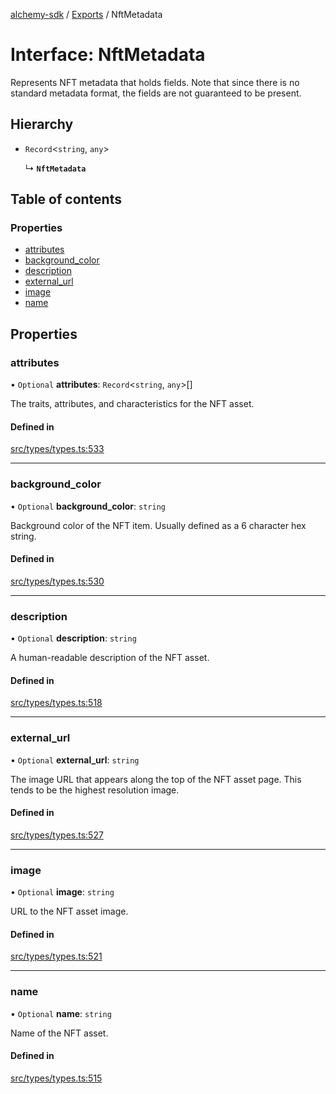 [alchemy-sdk](../README.md) / [Exports](../modules.md) / NftMetadata

# Interface: NftMetadata

Represents NFT metadata that holds fields. Note that since there is no
standard metadata format, the fields are not guaranteed to be present.

## Hierarchy

- `Record`<`string`, `any`\>

  ↳ **`NftMetadata`**

## Table of contents

### Properties

- [attributes](NftMetadata.md#attributes)
- [background\_color](NftMetadata.md#background_color)
- [description](NftMetadata.md#description)
- [external\_url](NftMetadata.md#external_url)
- [image](NftMetadata.md#image)
- [name](NftMetadata.md#name)

## Properties

### attributes

• `Optional` **attributes**: `Record`<`string`, `any`\>[]

The traits, attributes, and characteristics for the NFT asset.

#### Defined in

[src/types/types.ts:533](https://github.com/alchemyplatform/alchemy-sdk-js/blob/e05babb/src/types/types.ts#L533)

___

### background\_color

• `Optional` **background\_color**: `string`

Background color of the NFT item. Usually defined as a 6 character hex string.

#### Defined in

[src/types/types.ts:530](https://github.com/alchemyplatform/alchemy-sdk-js/blob/e05babb/src/types/types.ts#L530)

___

### description

• `Optional` **description**: `string`

A human-readable description of the NFT asset.

#### Defined in

[src/types/types.ts:518](https://github.com/alchemyplatform/alchemy-sdk-js/blob/e05babb/src/types/types.ts#L518)

___

### external\_url

• `Optional` **external\_url**: `string`

The image URL that appears along the top of the NFT asset page. This tends
to be the highest resolution image.

#### Defined in

[src/types/types.ts:527](https://github.com/alchemyplatform/alchemy-sdk-js/blob/e05babb/src/types/types.ts#L527)

___

### image

• `Optional` **image**: `string`

URL to the NFT asset image.

#### Defined in

[src/types/types.ts:521](https://github.com/alchemyplatform/alchemy-sdk-js/blob/e05babb/src/types/types.ts#L521)

___

### name

• `Optional` **name**: `string`

Name of the NFT asset.

#### Defined in

[src/types/types.ts:515](https://github.com/alchemyplatform/alchemy-sdk-js/blob/e05babb/src/types/types.ts#L515)
